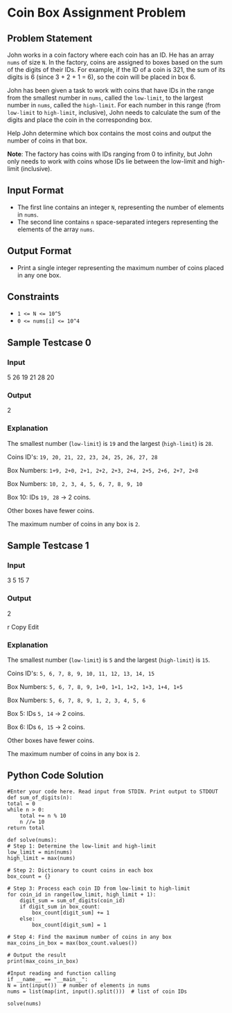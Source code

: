 # Coin Box Assignment Problem

## Problem Statement

John works in a coin factory where each coin has an ID. He has an array `nums` of size `N`. In the factory, coins are assigned to boxes based on the sum of the digits of their IDs. For example, if the ID of a coin is 321, the sum of its digits is 6 (since 3 + 2 + 1 = 6), so the coin will be placed in box 6.

John has been given a task to work with coins that have IDs in the range from the smallest number in `nums`, called the `low-limit`, to the largest number in `nums`, called the `high-limit`. For each number in this range (from `low-limit` to `high-limit`, inclusive), John needs to calculate the sum of the digits and place the coin in the corresponding box.

Help John determine which box contains the most coins and output the number of coins in that box.

**Note**: The factory has coins with IDs ranging from 0 to infinity, but John only needs to work with coins whose IDs lie between the low-limit and high-limit (inclusive).

## Input Format

- The first line contains an integer `N`, representing the number of elements in `nums`.
- The second line contains `n` space-separated integers representing the elements of the array `nums`.

## Output Format

- Print a single integer representing the maximum number of coins placed in any one box.

## Constraints

- `1 <= N <= 10^5`
- `0 <= nums[i] <= 10^4`

## Sample Testcase 0

### Input

5
26 19 21 28 20


### Output

2


### Explanation

The smallest number (`low-limit`) is `19` and the largest (`high-limit`) is `28`.

Coins ID's: `19, 20, 21, 22, 23, 24, 25, 26, 27, 28`

Box Numbers: `1+9, 2+0, 2+1, 2+2, 2+3, 2+4, 2+5, 2+6, 2+7, 2+8`

Box Numbers: `10, 2, 3, 4, 5, 6, 7, 8, 9, 10`

Box 10: IDs `19, 28` → 2 coins.

Other boxes have fewer coins.

The maximum number of coins in any box is `2`.

## Sample Testcase 1

### Input

3
5 15 7 


### Output

2

r
Copy
Edit

### Explanation

The smallest number (`low-limit`) is `5` and the largest (`high-limit`) is `15`.

Coins ID's: `5, 6, 7, 8, 9, 10, 11, 12, 13, 14, 15`

Box Numbers: `5, 6, 7, 8, 9, 1+0, 1+1, 1+2, 1+3, 1+4, 1+5`

Box Numbers: `5, 6, 7, 8, 9, 1, 2, 3, 4, 5, 6`

Box 5: IDs `5, 14` → 2 coins.

Box 6: IDs `6, 15` → 2 coins.

Other boxes have fewer coins.

The maximum number of coins in any box is `2`.

## Python Code Solution

    #Enter your code here. Read input from STDIN. Print output to STDOUT
    def sum_of_digits(n):
    total = 0
    while n > 0:
        total += n % 10
        n //= 10
    return total

    def solve(nums):
    # Step 1: Determine the low-limit and high-limit
    low_limit = min(nums)
    high_limit = max(nums)

    # Step 2: Dictionary to count coins in each box
    box_count = {}

    # Step 3: Process each coin ID from low-limit to high-limit
    for coin_id in range(low_limit, high_limit + 1):
        digit_sum = sum_of_digits(coin_id)
        if digit_sum in box_count:
            box_count[digit_sum] += 1
        else:
            box_count[digit_sum] = 1

    # Step 4: Find the maximum number of coins in any box
    max_coins_in_box = max(box_count.values())
    
    # Output the result
    print(max_coins_in_box)

    #Input reading and function calling
    if __name__ == "__main__":
    N = int(input())  # number of elements in nums
    nums = list(map(int, input().split()))  # list of coin IDs

    solve(nums)

